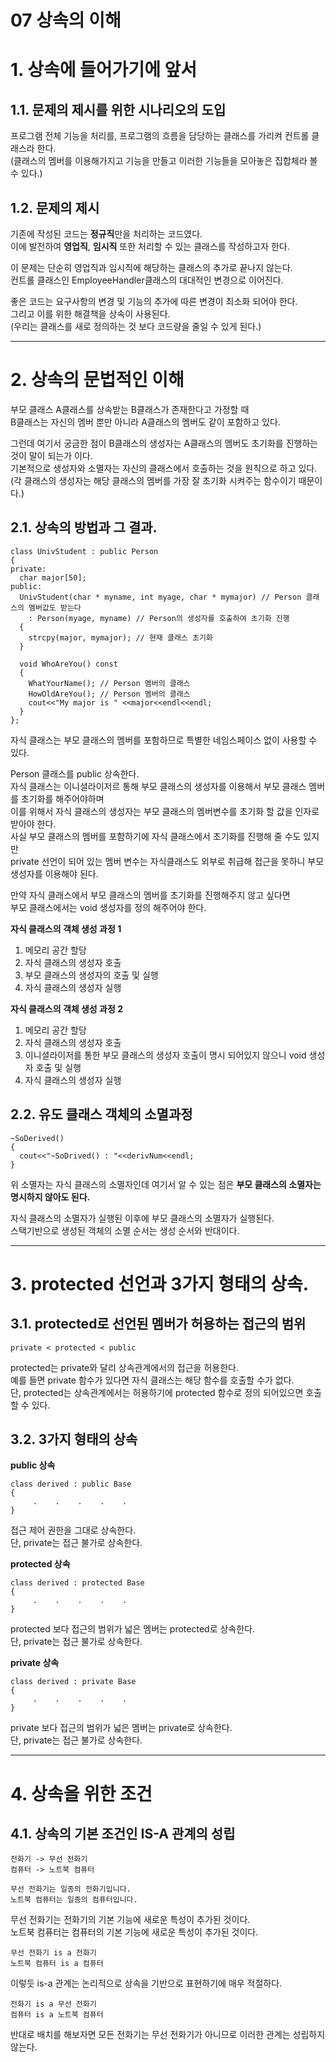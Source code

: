 07 상속의 이해
=======================
# 1. 상속에 들어가기에 앞서
## 1.1. 문제의 제시를 위한 시나리오의 도입
프로그램 전체 기능을 처리를, 프로그램의 흐름을 담당하는 클래스를 가리켜 컨트롤 클래스라 한다.     
(클래스의 멤버를 이용해가지고 기능을 만들고 이러한 기능들을 모아놓은 집합체라 볼 수 있다.)     
     
## 1.2. 문제의 제시   
기존에 작성된 코드는 **정규직**만을 처리하는 코드였다.   
이에 발전하여 **영업직**, **임시직** 또한 처리할 수 있는 클래스를 작성하고자 한다.   

이 문제는 단순히 영업직과 임시직에 해당하는 클래스의 추가로 끝나지 않는다.       
컨트롤 클래스인 EmployeeHandler클래스의 대대적인 변경으로 이어진다.       
    
좋은 코드는 요구사항의 변경 및 기능의 추가에 따른 변경이 최소화 되어야 한다.   
그리고 이를 위한 해결책을 상속이 사용된다.    
(우리는 클래스를 새로 정의하는 것 보다 코드량을 줄일 수 있게 된다.)    
    
***
# 2. 상속의 문법적인 이해
부모 클래스 A클래스를 상속받는 B클래스가 존재한다고 가정할 때      
B클래스는 자신의 멤버 뿐만 아니라 A클래스의 멤버도 같이 포함하고 있다.       
    
그런데 여기서 궁금한 점이 B클래스의 생성자는 A클래스의 멤버도 초기화를 진행하는 것이 말이 되는가 이다.  
기본적으로 생성자와 소멸자는 자신의 클래스에서 호출하는 것을 원칙으로 하고 있다.     
(각 클래스의 생성자는 해당 클래스의 멤버를 가장 잘 초기화 시켜주는 함수이기 때문이다.)    
      
## 2.1. 상속의 방법과 그 결과.  
```
class UnivStudent : public Person
{
private:
  char major[50];
public:
  UnivStudent(char * myname, int myage, char * mymajor) // Person 클래스의 멤버값도 받는다
    : Person(myage, myname) // Person의 생성자를 호출하여 초기화 진행
  {
    strcpy(major, mymajor); // 현재 클래스 초기화 
  }  
  
  void WhoAreYou() const
  {
    WhatYourName(); // Person 멤버의 클래스
    HowOldAreYou(); // Person 멤버의 클래스
    cout<<"My major is " <<major<<endl<<endl;
  }
};
```
자식 클래스는 부모 클래스의 멤버를 포함하므로 특별한 네임스페이스 없이 사용할 수 있다.
    
Person 클래스를 public 상속한다.  
자식 클래스는 이니셜라이저르 통해 부모 클래스의 생성자를 이용해서 부모 클래스 멤버를 초기화를 해주어야하며    
이를 위해서 자식 클래스의 생성자는 부모 클래스의 멤버변수를 초기화 할 값을 인자로 받아야 한다.    
사실 부모 클래스의 멤버를 포함하기에 자식 클래스에서 초기화를 진행해 줄 수도 있지만  
private 선언이 되어 있는 멤버 변수는 자식클래스도 외부로 취급해 접근을 못하니 부모 생성자를 이용해야 된다.    
        
만약 자식 클래스에서 부모 클래스의 멤버를 초기화를 진행해주지 않고 싶다면   
부모 클래스에서는 void 생성자를 정의 해주어야 한다.   
  
**자식 클래스의 객체 생성 과정 1**        
   
1. 메모리 공간 할당
2. 자식 클래스의 생성자 호출
3. 부모 클래스의 생성자의 호출 및 실행
4. 자식 클래스의 생성자 실행
      
**자식 클래스의 객체 생성 과정 2**
   
1. 메모리 공간 할당
2. 자식 클래스의 생성자 호출
3. 이니셜라이저를 통한 부모 클래스의 생성자 호출이 명시 되어있지 않으니 void 생성자 호출 및 실행
4. 자식 클래스의 생성자 실행    
   
## 2.2. 유도 클래스 객체의 소멸과정    

```
~SoDerived()
{
  cout<<"~SoDrived() : "<<derivNum<<endl;
}
```
위 소멸자는 자식 클래스의 소멸자인데 여기서 알 수 있는 점은 **부모 클래스의 소멸자는 명시하지 않아도 된다.**            
    
자식 클래스의 소멸자가 실행된 이후에 부모 클래스의 소멸자가 실행된다.   
스택기반으로 생성된 객체의 소멸 순서는 생성 순서와 반대이다.  
         
***
# 3. protected 선언과 3가지 형태의 상속.  
## 3.1. protected로 선언된 멤버가 허용하는 접근의 범위      
```
private < protected < public
```
protected는 private와 달리 상속관계에서의 접근을 허용한다.    
예를 들면 private 함수가 있다면 자식 클래스는 해당 함수를 호출할 수가 없다.   
단, protected는 상속관계에서는 허용하기에 protected 함수로 정의 되어있으면 호출할 수 있다.    
    
## 3.2. 3가지 형태의 상속      
**public 상속**
```
class derived : public Base
{
     .    .    .    .    .
}
```
접근 제어 권한을 그대로 상속한다.     
단, private는 접근 불가로 상속한다.     
   
**protected 상속**
```
class derived : protected Base
{
     .    .    .    .    .
}
```
protected 보다 접근의 범위가 넓은 멤버는 protected로 상속한다.   
단, private는 접근 불가로 상속한다.     
     
**private 상속**
```
class derived : private Base
{
     .    .    .    .    .
}
```
private 보다 접근의 범위가 넓은 멤버는 private로 상속한다.      
단, private는 접근 불가로 상속한다.       
          
***
# 4. 상속을 위한 조건    
## 4.1. 상속의 기본 조건인 IS-A 관계의 성립   
```
전화기 -> 무선 전화기
컴퓨터 -> 노트북 컴퓨터
```
```
무선 전화기는 일종의 전화기입니다.  
노트북 컴퓨터는 일종의 컴퓨터입니다.  
```

무선 전화기는 전화기의 기본 기능에 새로운 특성이 추가된 것이다.  
노트북 컴퓨터는 컴퓨터의 기본 기능에 새로운 특성이 추가된 것이다.  
```
무선 전화기 is a 전화기
노트북 컴퓨터 is a 컴퓨터
```
이렇듯 is-a 관계는 논리적으로 상속을 기반으로 표현하기에 매우 적절하다.  
```
전화기 is a 무선 전화기
컴퓨터 is a 노트북 컴퓨터
```
반대로 배치를 해보자면 모든 전화기는 무선 전화기가 아니므로 이러한 관계는 성립하지 않는다.  
